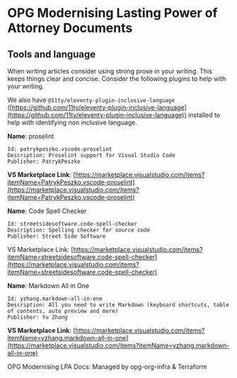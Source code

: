 # OPG Modernising Lasting Power of Attorney Documents

## Tools and language

When writing articles consider using strong prose in your writing. This keeps things clear and concise. Consider the following plugins to help with your writing.

We also have `@11ty/eleventy-plugin-inclusive-language` ([https://github.com/11ty/eleventy-plugin-inclusive-language](https://github.com/11ty/eleventy-plugin-inclusive-language)) installed to help with identifying non inclusive language.

**Name**: proselint
```
Id: patrykpeszko.vscode-proselint
Description: Proselint support for Visual Studio Code
Publisher: PatrykPeszko
```
**VS Marketplace Link**: [https://marketplace.visualstudio.com/items?itemName=PatrykPeszko.vscode-proselint](https://marketplace.visualstudio.com/items?itemName=PatrykPeszko.vscode-proselint)


**Name**: Code Spell Checker
```
Id: streetsidesoftware.code-spell-checker
Description: Spelling checker for source code
Publisher: Street Side Software
```
VS Marketplace Link: [https://marketplace.visualstudio.com/items?itemName=streetsidesoftware.code-spell-checker](https://marketplace.visualstudio.com/items?itemName=streetsidesoftware.code-spell-checker)

**Name**: Markdown All in One
```
Id: yzhang.markdown-all-in-one
Description: All you need to write Markdown (keyboard shortcuts, table of contents, auto preview and more)
Publisher: Yu Zhang
```
**VS Marketplace Link**: [https://marketplace.visualstudio.com/items?itemName=yzhang.markdown-all-in-one](https://marketplace.visualstudio.com/items?itemName=yzhang.markdown-all-in-one)


OPG Modernising LPA Docs: Managed by opg-org-infra &amp; Terraform
